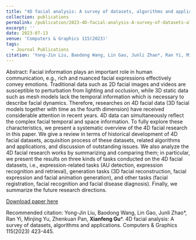 ```yaml
---
title: "4D facial analysis: A survey of datasets, algorithms and applications."
collection: publications
permalink: /publication/2023-4D-facial-analysis-A-survey-of-datasets-algorithms-and-applications
excerpt: ''
date: 2023-07-13
venue: 'Computers & Graphics 115(2023)'
tags:
  - Journal Publications
citation: 'Yong-Jin Liu, Baodong Wang, Lin Gao, Junli Zhao*, Ran Yi, Minjing Yu, Zhenkuan Pan, Xianfeng Gu*. 4D facial analysis: A survey of datasets, algorithms and applications. Computers & Graphics 115(2023) 423-445.'
---
```


Abstract: Facial information plays an important role in human communication, e.g., rich and nuanced facial expressions effectively convey emotions. Traditional data such as 2D facial images and videos are susceptible to perturbation from lighting and occlusion, while 3D static data such as mesh models lack the temporal information which is necessary to describe facial dynamics. Therefore, researches on 4D facial data (3D facial models together with time as the fourth dimension) have received considerable attention in recent years. 4D data can simultaneously reflect the complex facial temporal and space information. To fully explore these characteristics, we present a systematic overview of the 4D facial research in this paper. We give a review in terms of historical development of 4D facial datasets, acquisition process of these datasets, related algorithms and applications, and discussion of outstanding issues. We also analyze the 4D facial research works by summarizing and comparing them; in particular, we present the results on three kinds of tasks conducted on the 4D facial datasets, i.e., expression-related tasks (AU detection, expression recognition and retrieval), generation tasks (3D facial reconstruction, facial expression and facial animation generation), and other tasks (facial registration, facial recognition and facial disease diagnosis). Finally, we summarize the future research directions.


[Download paper here](http://yongjinliu.github.io/files/2023-4D-facial-analysis-A-survey-of-datasets-algorithms-and-applications.pdf)

Recommended citation: Yong-Jin Liu, Baodong Wang, Lin Gao, Junli Zhao*, Ran Yi, Minjing Yu, Zhenkuan Pan, **Xianfeng Gu***. 4D facial analysis: A survey of datasets, algorithms and applications. Computers & Graphics 115(2023) 423-445.
